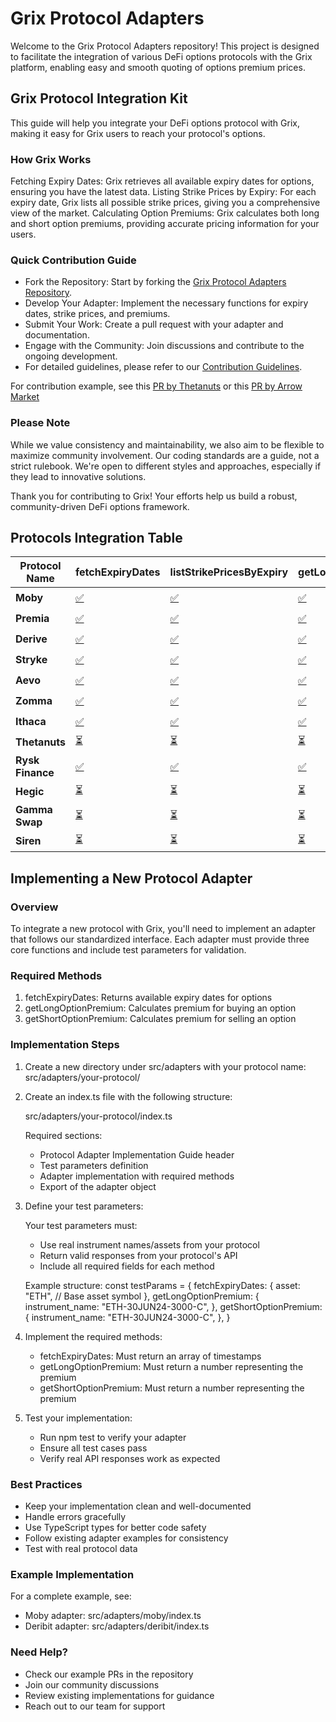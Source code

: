 # Grix Protocol Adapters

Welcome to the Grix Protocol Adapters repository! This project is designed to facilitate the integration of various DeFi options protocols with the Grix platform, enabling easy and smooth quoting of options premium prices.

## Grix Protocol Integration Kit

This guide will help you integrate your DeFi options protocol with Grix, making it easy for Grix users to reach your protocol's options.

### How Grix Works

Fetching Expiry Dates: Grix retrieves all available expiry dates for options, ensuring you have the latest data.
Listing Strike Prices by Expiry: For each expiry date, Grix lists all possible strike prices, giving you a comprehensive view of the market.
Calculating Option Premiums: Grix calculates both long and short option premiums, providing accurate pricing information for your users.

### Quick Contribution Guide

- Fork the Repository: Start by forking the [Grix Protocol Adapters Repository](https://github.com/grixprotocol/defi-options-adapters).
- Develop Your Adapter: Implement the necessary functions for expiry dates, strike prices, and premiums.
- Submit Your Work: Create a pull request with your adapter and documentation.
- Engage with the Community: Join discussions and contribute to the ongoing development.
- For detailed guidelines, please refer to our [Contribution Guidelines](./CONTRIBUTE.md).

For contribution example, see this [PR by Thetanuts](https://github.com/grixprotocol/defi-options-adapters/pull/4) or this [PR by Arrow Market](https://github.com/grixprotocol/defi-options-adapters/pull/10)

### Please Note

While we value consistency and maintainability, we also aim to be flexible to maximize community involvement.
Our coding standards are a guide, not a strict rulebook. We're open to different styles and approaches, especially if they lead to innovative solutions.

Thank you for contributing to Grix! Your efforts help us build a robust, community-driven DeFi options framework.

## Protocols Integration Table

<!-- INTEGRATIONS_TABLE_SECTION -->

| **Protocol Name** | **fetchExpiryDates**                                                                                              | **listStrikePricesByExpiry**                                                                                              | **getLongOptionPremium**                                                                                              | **getShortOptionPremium**                                                                                              | **buyOptionContract**                                                                                              | **addOptionToPosition**                                                                                              | **exerciseOptionContract**                                                                                              | **sellOptionBackToIssuer**                                                                                              | **transferOptionOwnership**                                                                                              | **getEstimatedClosedValue**                                                                                              |
| ----------------- | ----------------------------------------------------------------------------------------------------------------- | ------------------------------------------------------------------------------------------------------------------------- | --------------------------------------------------------------------------------------------------------------------- | ---------------------------------------------------------------------------------------------------------------------- | ------------------------------------------------------------------------------------------------------------------ | -------------------------------------------------------------------------------------------------------------------- | ----------------------------------------------------------------------------------------------------------------------- | ----------------------------------------------------------------------------------------------------------------------- | ------------------------------------------------------------------------------------------------------------------------ | ------------------------------------------------------------------------------------------------------------------------ |
| **Moby**          | [✅](./moby/fetchExpiryDates/CONTRIBUTE.md)         | [✅](./moby/listStrikePricesByExpiry/CONTRIBUTE.md)         | [✅](./moby/getLongOptionPremium/CONTRIBUTE.md)         | [✅](./moby/getShortOptionPremium/CONTRIBUTE.md)         | [✅](./moby/buyOptionContract/CONTRIBUTE.md)         | [✅](./moby/addOptionToPosition/CONTRIBUTE.md)         | [✅](./moby/exerciseOptionContract/CONTRIBUTE.md)         | [✅](./moby/sellOptionBackToIssuer/CONTRIBUTE.md)         | [⏳](./moby/transferOptionOwnership/CONTRIBUTE.md)         | [✅](./moby/getEstimatedClosedValue/CONTRIBUTE.md)         |
| **Premia**        | [✅](./premia/fetchExpiryDates/CONTRIBUTE.md)       | [✅](./premia/listStrikePricesByExpiry/CONTRIBUTE.md)       | [✅](./premia/getLongOptionPremium/CONTRIBUTE.md)       | [⏳](./premia/getShortOptionPremium/CONTRIBUTE.md)       | [✅](./premia/buyOptionContract/CONTRIBUTE.md)       | [✅](./premia/addOptionToPosition/CONTRIBUTE.md)       | [✅](./premia/exerciseOptionContract/CONTRIBUTE.md)       | [✅](./premia/sellOptionBackToIssuer/CONTRIBUTE.md)       | [⏳](./premia/transferOptionOwnership/CONTRIBUTE.md)       | [✅](./premia/getEstimatedClosedValue/CONTRIBUTE.md)       |
| **Derive**          | [✅](./lyra/fetchExpiryDates/CONTRIBUTE.md)         | [✅](./lyra/listStrikePricesByExpiry/CONTRIBUTE.md)         | [✅](./lyra/getLongOptionPremium/CONTRIBUTE.md)         | [⏳](./lyra/getShortOptionPremium/CONTRIBUTE.md)         | [⏳](./lyra/buyOptionContract/CONTRIBUTE.md)         | [⏳](./lyra/addOptionToPosition/CONTRIBUTE.md)         | [⏳](./lyra/exerciseOptionContract/CONTRIBUTE.md)         | [⏳](./lyra/sellOptionBackToIssuer/CONTRIBUTE.md)         | [⏳](./lyra/transferOptionOwnership/CONTRIBUTE.md)         | [⏳](./lyra/getEstimatedClosedValue/CONTRIBUTE.md)         |
| **Stryke**         | [✅](./stryke/fetchExpiryDates/CONTRIBUTE.md)        | [✅](./stryke/listStrikePricesByExpiry/CONTRIBUTE.md)        | [✅](./stryke/getLongOptionPremium/CONTRIBUTE.md)        | [⏳](./stryke/getShortOptionPremium/CONTRIBUTE.md)        | [⏳](./stryke/buyOptionContract/CONTRIBUTE.md)        | [⏳](./stryke/addOptionToPosition/CONTRIBUTE.md)        | [⏳](./stryke/exerciseOptionContract/CONTRIBUTE.md)        | [⏳](./stryke/sellOptionBackToIssuer/CONTRIBUTE.md)        | [⏳](./stryke/transferOptionOwnership/CONTRIBUTE.md)        | [⏳](./stryke/getEstimatedClosedValue/CONTRIBUTE.md)        |
| **Aevo**          | [✅](./aevo/fetchExpiryDates/CONTRIBUTE.md)         | [✅](./aevo/listStrikePricesByExpiry/CONTRIBUTE.md)         | [✅](aevo/getLongOptionPremium/CONTRIBUTE.md)                                                                         | [✅](./aevo/getShortOptionPremium/CONTRIBUTE.md)         | [⏳](./aevo/buyOptionContract/CONTRIBUTE.md)         | [⏳](./aevo/addOptionToPosition/CONTRIBUTE.md)         | [⏳](./aevo/exerciseOptionContract/CONTRIBUTE.md)         | [⏳](./aevo/sellOptionBackToIssuer/CONTRIBUTE.md)         | [⏳](./aevo/transferOptionOwnership/CONTRIBUTE.md)         | [⏳](./aevo/getEstimatedClosedValue/CONTRIBUTE.md)         |
| **Zomma**         | [✅](./zomma/fetchExpiryDates/CONTRIBUTE.md)        | [✅](./zomma/listStrikePricesByExpiry/CONTRIBUTE.md)        | [✅](./zomma/getLongOptionPremium/CONTRIBUTE.md)        | [⏳](./zomma/getShortOptionPremium/CONTRIBUTE.md)        | [⏳](./zomma/buyOptionContract/CONTRIBUTE.md)        | [⏳](./zomma/addOptionToPosition/CONTRIBUTE.md)        | [⏳](./zomma/exerciseOptionContract/CONTRIBUTE.md)        | [⏳](./zomma/sellOptionBackToIssuer/CONTRIBUTE.md)        | [⏳](./zomma/transferOptionOwnership/CONTRIBUTE.md)        | [⏳](./zomma/getEstimatedClosedValue/CONTRIBUTE.md)        |
| **Ithaca**          | [✅](./ithaca/fetchExpiryDates/CONTRIBUTE.md)         | [✅](./ithaca/listStrikePricesByExpiry/CONTRIBUTE.md)         | [✅](./ithaca/getLongOptionPremium/CONTRIBUTE.md)         | [✅](./ithaca/getShortOptionPremium/CONTRIBUTE.md)         | [⏳](./ithaca/buyOptionContract/CONTRIBUTE.md)         | [⏳](./ithaca/addOptionToPosition/CONTRIBUTE.md)         | [⏳](./ithaca/exerciseOptionContract/CONTRIBUTE.md)         | [⏳](./ithaca/sellOptionBackToIssuer/CONTRIBUTE.md)         | [⏳](./ithaca/transferOptionOwnership/CONTRIBUTE.md)         | [⏳](./ithaca/getEstimatedClosedValue/CONTRIBUTE.md)         |
| **Thetanuts**     | [⏳](thetanuts/fetchExpiryDates/CONTRIBUTE.md)                                                                    | [⏳](./thetanuts/listStrikePricesByExpiry/CONTRIBUTE.md)    | [⏳](./thetanuts/getLongOptionPremium/CONTRIBUTE.md)    | [⏳](./thetanuts/getShortOptionPremium/CONTRIBUTE.md)    | [⏳](./thetanuts/buyOptionContract/CONTRIBUTE.md)    | [⏳](./thetanuts/addOptionToPosition/CONTRIBUTE.md)    | [⏳](./thetanuts/exerciseOptionContract/CONTRIBUTE.md)    | [⏳](./thetanuts/sellOptionBackToIssuer/CONTRIBUTE.md)    | [⏳](./thetanuts/transferOptionOwnership/CONTRIBUTE.md)    | [⏳](./thetanuts/getEstimatedClosedValue/CONTRIBUTE.md)    |
| **Rysk Finance**  | [✅](./rysk-finance/fetchExpiryDates/CONTRIBUTE.md) | [✅](./rysk-finance/listStrikePricesByExpiry/CONTRIBUTE.md) | [✅](./rysk-finance/getLongOptionPremium/CONTRIBUTE.md) | [⏳](./rysk-finance/getShortOptionPremium/CONTRIBUTE.md) | [✅](./rysk-finance/buyOptionContract/CONTRIBUTE.md) | [✅](./rysk-finance/addOptionToPosition/CONTRIBUTE.md) | [⏳](./rysk-finance/exerciseOptionContract/CONTRIBUTE.md) | [⏳](./rysk-finance/sellOptionBackToIssuer/CONTRIBUTE.md) | [⏳](./rysk-finance/transferOptionOwnership/CONTRIBUTE.md) | [⏳](./rysk-finance/getEstimatedClosedValue/CONTRIBUTE.md) |
| **Hegic**         | [⏳](./hegic/fetchExpiryDates/CONTRIBUTE.md)        | [⏳](./hegic/listStrikePricesByExpiry/CONTRIBUTE.md)        | [⏳](./hegic/getLongOptionPremium/CONTRIBUTE.md)        | [⏳](./hegic/getShortOptionPremium/CONTRIBUTE.md)        | [⏳](./hegic/buyOptionContract/CONTRIBUTE.md)        | [⏳](./hegic/addOptionToPosition/CONTRIBUTE.md)        | [⏳](./hegic/exerciseOptionContract/CONTRIBUTE.md)        | [⏳](./hegic/sellOptionBackToIssuer/CONTRIBUTE.md)        | [⏳](./hegic/transferOptionOwnership/CONTRIBUTE.md)        | [⏳](./hegic/getEstimatedClosedValue/CONTRIBUTE.md)        |
| **Gamma Swap**    | [⏳](./gamma-swap/fetchExpiryDates/CONTRIBUTE.md)   | [⏳](./gamma-swap/listStrikePricesByExpiry/CONTRIBUTE.md)   | [⏳](./gamma-swap/getLongOptionPremium/CONTRIBUTE.md)   | [⏳](./gamma-swap/getShortOptionPremium/CONTRIBUTE.md)   | [⏳](./gamma-swap/buyOptionContract/CONTRIBUTE.md)   | [⏳](./gamma-swap/addOptionToPosition/CONTRIBUTE.md)   | [⏳](./gamma-swap/exerciseOptionContract/CONTRIBUTE.md)   | [⏳](./gamma-swap/sellOptionBackToIssuer/CONTRIBUTE.md)   | [⏳](./gamma-swap/transferOptionOwnership/CONTRIBUTE.md)   | [⏳](./gamma-swap/getEstimatedClosedValue/CONTRIBUTE.md)   |
| **Siren**         | [⏳](./siren/fetchExpiryDates/CONTRIBUTE.md)        | [⏳](./siren/listStrikePricesByExpiry/CONTRIBUTE.md)        | [⏳](./siren/getLongOptionPremium/CONTRIBUTE.md)        | [⏳](./siren/getShortOptionPremium/CONTRIBUTE.md)        | [⏳](./siren/buyOptionContract/CONTRIBUTE.md)        | [⏳](./siren/addOptionToPosition/CONTRIBUTE.md)        | [⏳](./siren/exerciseOptionContract/CONTRIBUTE.md)        | [⏳](./siren/sellOptionBackToIssuer/CONTRIBUTE.md)        | [⏳](./siren/transferOptionOwnership/CONTRIBUTE.md)        | [⏳](./siren/getEstimatedClosedValue/CONTRIBUTE.md)        |

## Implementing a New Protocol Adapter

### Overview
To integrate a new protocol with Grix, you'll need to implement an adapter that follows our standardized interface. Each adapter must provide three core functions and include test parameters for validation.

### Required Methods
1. fetchExpiryDates: Returns available expiry dates for options
2. getLongOptionPremium: Calculates premium for buying an option
3. getShortOptionPremium: Calculates premium for selling an option

### Implementation Steps

1. Create a new directory under src/adapters with your protocol name:
   src/adapters/your-protocol/

2. Create an index.ts file with the following structure:

   src/adapters/your-protocol/index.ts
   
   Required sections:
   - Protocol Adapter Implementation Guide header
   - Test parameters definition
   - Adapter implementation with required methods
   - Export of the adapter object

3. Define your test parameters:
   
   Your test parameters must:
   - Use real instrument names/assets from your protocol
   - Return valid responses from your protocol's API
   - Include all required fields for each method
   
   Example structure:
   const testParams = {
     fetchExpiryDates: {
       asset: "ETH",  // Base asset symbol
     },
     getLongOptionPremium: {
       instrument_name: "ETH-30JUN24-3000-C",
     },
     getShortOptionPremium: {
       instrument_name: "ETH-30JUN24-3000-C",
     },
   }

4. Implement the required methods:
   - fetchExpiryDates: Must return an array of timestamps
   - getLongOptionPremium: Must return a number representing the premium
   - getShortOptionPremium: Must return a number representing the premium

5. Test your implementation:
   - Run npm test to verify your adapter
   - Ensure all test cases pass
   - Verify real API responses work as expected

### Best Practices
- Keep your implementation clean and well-documented
- Handle errors gracefully
- Use TypeScript types for better code safety
- Follow existing adapter examples for consistency
- Test with real protocol data

### Example Implementation
For a complete example, see:
- Moby adapter: src/adapters/moby/index.ts
- Deribit adapter: src/adapters/deribit/index.ts

### Need Help?
- Check our example PRs in the repository
- Join our community discussions
- Review existing implementations for guidance
- Reach out to our team for support
